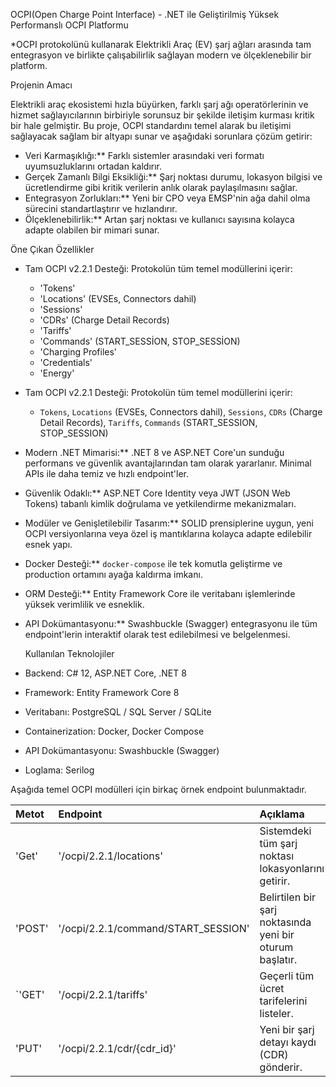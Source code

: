 OCPI(Open Charge Point Interface) - .NET ile Geliştirilmiş Yüksek Performanslı OCPI Platformu

*OCPI protokolünü kullanarak Elektrikli Araç (EV) şarj ağları arasında tam entegrasyon ve birlikte çalışabilirlik sağlayan modern ve ölçeklenebilir bir platform.

Projenin Amacı

Elektrikli araç ekosistemi hızla büyürken, farklı şarj ağı operatörlerinin ve hizmet sağlayıcılarının birbiriyle sorunsuz bir şekilde iletişim kurması kritik bir hale gelmiştir. Bu proje, OCPI standardını temel alarak bu iletişimi sağlayacak sağlam bir altyapı sunar ve aşağıdaki sorunlara çözüm getirir:

-   Veri Karmaşıklığı:** Farklı sistemler arasındaki veri formatı uyumsuzluklarını ortadan kaldırır.
-   Gerçek Zamanlı Bilgi Eksikliği:** Şarj noktası durumu, lokasyon bilgisi ve ücretlendirme gibi kritik verilerin anlık olarak paylaşılmasını sağlar.
-   Entegrasyon Zorlukları:** Yeni bir CPO veya EMSP'nin ağa dahil olma sürecini standartlaştırır ve hızlandırır.
-   Ölçeklenebilirlik:** Artan şarj noktası ve kullanıcı sayısına kolayca adapte olabilen bir mimari sunar.


Öne Çıkan Özellikler

- Tam OCPI v2.2.1 Desteği: Protokolün tüm temel modüllerini içerir:
    -  'Tokens'
    -  'Locations' (EVSEs, Connectors dahil)
    -  'Sessions'
    -  'CDRs' (Charge Detail Records)
    -  'Tariffs'
    -  'Commands' (START_SESSİON, STOP_SESSİON)
    -  'Charging Profiles'
    -  'Credentials' 
    -  'Energy'
    
      
-   Tam OCPI v2.2.1 Desteği: Protokolün tüm temel modüllerini içerir:
    -   `Tokens`, `Locations` (EVSEs, Connectors dahil), `Sessions`, `CDRs` (Charge Detail Records), `Tariffs`, `Commands` (START_SESSION, STOP_SESSION)
-   Modern .NET Mimarisi:** .NET 8 ve ASP.NET Core'un sunduğu performans ve güvenlik avantajlarından tam olarak yararlanır. Minimal APIs ile daha temiz ve hızlı endpoint'ler.
-   Güvenlik Odaklı:** ASP.NET Core Identity veya JWT (JSON Web Tokens) tabanlı kimlik doğrulama ve yetkilendirme mekanizmaları.
-   Modüler ve Genişletilebilir Tasarım:** SOLID prensiplerine uygun, yeni OCPI versiyonlarına veya özel iş mantıklarına kolayca adapte edilebilir esnek yapı.
-   Docker Desteği:** `docker-compose` ile tek komutla geliştirme ve production ortamını ayağa kaldırma imkanı.
-   ORM Desteği:** Entity Framework Core ile veritabanı işlemlerinde yüksek verimlilik ve esneklik.
-   API Dokümantasyonu:** Swashbuckle (Swagger) entegrasyonu ile tüm endpoint'lerin interaktif olarak test edilebilmesi ve belgelenmesi.

     Kullanılan Teknolojiler

-   Backend: C# 12, ASP.NET Core, .NET 8
-   Framework: Entity Framework Core 8
-   Veritabanı: PostgreSQL / SQL Server / SQLite
-   Containerization: Docker, Docker Compose
-   API Dokümantasyonu: Swashbuckle (Swagger)
-   Loglama: Serilog


Aşağıda temel OCPI modülleri için birkaç örnek endpoint bulunmaktadır.

| Metot  | Endpoint                                | Açıklama                                                |
| :----- | :-------------------------------------- | :------------------------------------------             |
| 'Get'  | '/ocpi/2.2.1/locations'                 | Sistemdeki tüm şarj noktası lokasyonlarını getirir.     |
| 'POST' | '/ocpi/2.2.1/command/START_SESSION'     | Belirtilen bir şarj noktasında yeni bir oturum başlatır.|
| `'GET' | '/ocpi/2.2.1/tariffs'                   | Geçerli tüm ücret tarifelerini listeler.                |
| 'PUT'  | '/ocpi/2.2.1/cdr/{cdr_id}'              | Yeni bir şarj detayı kaydı (CDR) gönderir.              |




